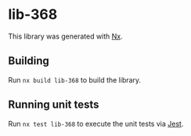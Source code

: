 # lib-368

This library was generated with [Nx](https://nx.dev).

## Building

Run `nx build lib-368` to build the library.

## Running unit tests

Run `nx test lib-368` to execute the unit tests via [Jest](https://jestjs.io).
